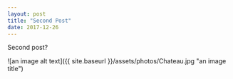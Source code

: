 ```yaml
---
layout: post
title: "Second Post"
date: 2017-12-26
---
```


Second post? 

![an image alt text]({{ site.baseurl }}/assets/photos/Chateau.jpg "an image title")
